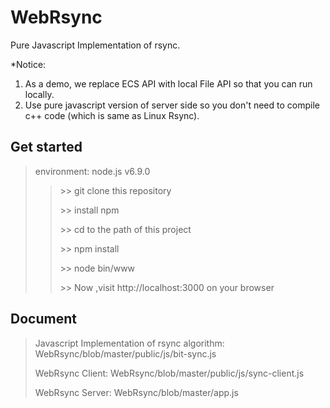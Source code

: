 # WebRsync

Pure Javascript Implementation of rsync.

*Notice: 

1. As a demo, we replace ECS API with local File API so that you can run locally.
2. Use pure javascript version of server side so you don't need to compile c++ code (which is same as Linux Rsync).

## Get started
> environment: node.js v6.9.0
>> \>\> git clone this repository
>> 
>> \>\> install npm
>> 
>> \>\> cd to the path of this project
>> 
>> \>\> npm install
>> 
>> \>\> node bin/www
>> 
>> \>\> Now ,visit http://localhost:3000 on your browser

## Document
> Javascript Implementation of rsync algorithm: WebRsync/blob/master/public/js/bit-sync.js
> 
> WebRsync Client: WebRsync/blob/master/public/js/sync-client.js
> 
> WebRsync Server: WebRsync/blob/master/app.js
